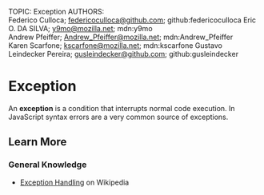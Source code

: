 TOPIC: Exception
AUTHORS: Federico Culloca; federicoculloca@github.com; github:federicoculloca
         Eric O. DA SILVA; y9mo@mozilla.net; mdn:y9mo
         Andrew Pfeiffer; Andrew_Pfeiffer@mozilla.net; mdn:Andrew_Pfeiffer
         Karen Scarfone; kscarfone@mozilla.net; mdn:kscarfone
         Gustavo Leindecker Pereira; gusleindecker@github.com; github:gusleindecker

# Exception

An **exception** is a condition that interrupts normal code execution. In JavaScript syntax errors
are a very common source of exceptions.

## Learn More

### General Knowledge

- [Exception Handling](https://en.wikipedia.org/wiki/Exception%20handling) on Wikipedia
